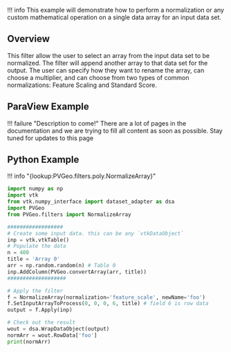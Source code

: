 !!! info
    This example will demonstrate how to perform a normalization or any custom mathematical operation on a single data array for an input data set.

## Overview

This filter allow the user to select an array from the input data set to be normalized. The filter will append another array to that data set for the output. The user can specify how they want to rename the array, can choose a multiplier, and can choose from two types of common normalizations: Feature Scaling and Standard Score.

## ParaView Example

!!! failure "Description to come!"
    There are a lot of pages in the documentation and we are trying to fill all content as soon as possible. Stay tuned for updates to this page


<!--- TODO --->

## Python Example

!!! info "{lookup:PVGeo.filters.poly.NormalizeArray}"

```py
import numpy as np
import vtk
from vtk.numpy_interface import dataset_adapter as dsa
import PVGeo
from PVGeo.filters import NormalizeArray

##################
# Create some input data. this can be any `vtkDataObject`
inp = vtk.vtkTable()
# Populate the data
n = 400
title = 'Array 0'
arr = np.random.random(n) # Table 0
inp.AddColumn(PVGeo.convertArray(arr, title))
###################

# Apply the filter
f = NormalizeArray(normalization='feature_scale', newName='foo')
f.SetInputArrayToProcess(0, 0, 0, 6, title) # field 6 is row data
output = f.Apply(inp)

# Check out the result
wout = dsa.WrapDataObject(output)
normArr = wout.RowData['foo']
print(normArr)
```
